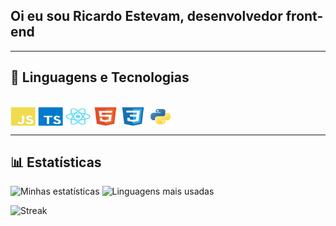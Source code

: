 ## Oi eu sou Ricardo Estevam, desenvolvedor front-end

<hr>

<h2> 🤖 Linguagens e Tecnologias</h2>
<div style="display: inline_block"><br>
  <img align="center" alt="Rick-Js" height="30" width="40" src="https://raw.githubusercontent.com/devicons/devicon/master/icons/javascript/javascript-plain.svg">
  <img align="center" alt="Rick-Ts" height="30" width="40" src="https://raw.githubusercontent.com/devicons/devicon/master/icons/typescript/typescript-plain.svg">
  <img align="center" alt="Rick-React" height="30" width="40" src="https://raw.githubusercontent.com/devicons/devicon/master/icons/react/react-original.svg">
  <img align="center" alt="Rick-HTML" height="30" width="40" src="https://raw.githubusercontent.com/devicons/devicon/master/icons/html5/html5-original.svg">
  <img align="center" alt="Rick-CSS" height="30" width="40" src="https://raw.githubusercontent.com/devicons/devicon/master/icons/css3/css3-original.svg">
  <img align="center" alt="Rick-Python" height="30" width="40" src="https://raw.githubusercontent.com/devicons/devicon/master/icons/python/python-original.svg">
  

<hr>

## 📊 Estatísticas
![Minhas estatísticas](https://github-readme-stats.vercel.app/api?username=Richardo-o&show_icons=true&theme=transparent) ![Linguagens mais usadas](https://github-readme-stats.vercel.app/api/top-langs/?username=Richardo-o&layout=compact&theme=transparent)



![Streak](https://streak-stats.demolab.com/?user=Richardo-o&theme=transparent)


